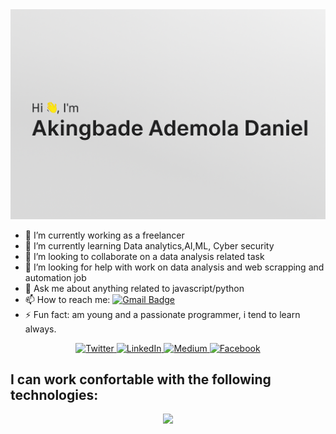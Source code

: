 <img src="https://github.com/SonicStreaker/SonicStreaker/blob/main/file_0000000044d4624398dac219c9b98057%20(1).png">

- 🔭 I’m currently working as a freelancer
- 🌱 I’m currently learning Data analytics,AI,ML, Cyber security 
- 👯 I’m looking to collaborate on a data analysis related task
- 🤔 I’m looking for help with work on data analysis  and web scrapping and automation job
- 💬 Ask me about anything related to javascript/python
- 📫 How to reach me: [![Gmail Badge](https://img.shields.io/badge/-lacklux-c14438?style=social&logo=Gmail&logoColor=red&link=mailto:lacklux35@gmail.com)](mailto:lacklux35@gmail.com) 
- ⚡ Fun fact: am young and a passionate programmer, i tend to learn always.

<p align="center">
  <a href="https://twitter.com/AzDeveloper1" target="_blank">
    <img src="https://img.shields.io/badge/twitter-%231DA1F2.svg?&style=for-the-badge&logo=twitter&logoColor=white&color=071A2C" alt="Twitter"/>
  </a>
  <a href="https://www.linkedin.com/in/azeez-olayiwola-b057031b9" target="_blank">
    <img src="https://img.shields.io/badge/linkedin-%230077B5.svg?&style=for-the-badge&logo=linkedin&logoColor=white&color=071A2C" alt="LinkedIn"/>
  </a>
 
  <a href="https://medium.com/@sprydeveloper" target="_blank">
    <img src="https://img.shields.io/badge/medium-%2312100E.svg?&style=for-the-badge&logo=medium&logoColor=white&color=071A2C" alt="Medium"/>
  </a>
  <a href="https://www.facebook.com/azeez.olayiwola.182" target="_blank">
    <img src="https://img.shields.io/badge/facebook-%231877F2.svg?&style=for-the-badge&logo=facebook&logoColor=white&color=071A2C" alt="Facebook"/>
  </a>
    
</p>


## I can work confortable with the following technologies:

<p align="center">
  <a href="https://skillicons.dev">
    <img src="https://skillicons.dev/icons?i=py,js,django,selenium,html,css,mysql,linux,tensorflow" />
  </a>
</p>


<!-- [![My Skills](https://skillicons.dev/icons?i=py,js,html,selenium,django,css,git,linux,mysql,tensorflow&theme=light&perline=5)](https://skillicons.dev) -->
